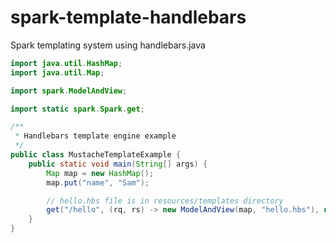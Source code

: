 spark-template-handlebars
=======================

Spark templating system using handlebars.java

```java
import java.util.HashMap;
import java.util.Map;

import spark.ModelAndView;

import static spark.Spark.get;

/**
 * Handlebars template engine example
 */
public class MustacheTemplateExample {
    public static void main(String[] args) {
        Map map = new HashMap();
        map.put("name", "Sam");

        // hello.hbs file is in resources/templates directory
        get("/hello", (rq, rs) -> new ModelAndView(map, "hello.hbs"), new HandlebarsTemplateEngine());
    }
}
```